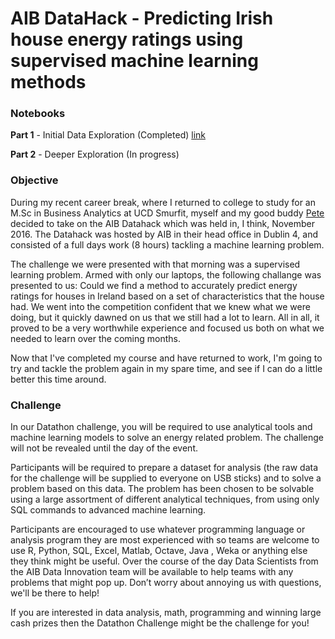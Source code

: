 # AIB DataHack - Predicting Irish house energy ratings using supervised machine learning methods

### Notebooks

**Part 1** - Initial Data Exploration (Completed) [link](https://nbviewer.jupyter.org/github/mcsweena/AIB-Datahack-2016/blob/master/Part1-Initial-Data-Exploration.ipynb) 

**Part 2** - Deeper Exploration (In progress)

### Objective
During my recent career break, where I returned to college to study for an M.Sc in Business Analytics at UCD Smurfit, myself and my good buddy [Pete](https://twitter.com/padams02) decided to take on the AIB Datahack which was held in, I think, November 2016. The Datahack was hosted by AIB in their head office in Dublin 4, and consisted of a full days work (8 hours) tackling a machine learning problem.

The challenge we were presented with that morning was a supervised learning problem. Armed with only our laptops, the following challange was presented to us: Could we find a method to accurately predict energy ratings for houses in Ireland based on a set of characteristics that the house had. We went into the competition confident that we knew what we were doing, but it quickly dawned on us that we still had a lot to learn. All in all, it proved to be a very worthwhile experience and focused us both on what we needed to learn over the coming months.

Now that I've completed my course and have returned to work, I'm going to try and tackle the problem again in my spare time, and see if I can do a little better this time around.

### Challenge

In our Datathon challenge, you will be required to use analytical tools and machine learning models to solve an energy related problem. The challenge will not be revealed until the day of the event.

Participants will be required to prepare a dataset for analysis (the raw data for the challenge will be supplied to everyone on USB sticks) and to solve a problem based on this data. The problem has been chosen to be solvable using a large assortment of different analytical techniques, from using only SQL commands to advanced machine learning.

Participants are encouraged to use whatever programming language or analysis program they are most experienced with so teams are welcome to use R, Python, SQL, Excel, Matlab, Octave, Java , Weka or anything else they think might be useful. Over the course of the day Data Scientists from the AIB Data Innovation team will be available to help teams with any problems that might pop up. Don’t worry about annoying us with questions, we'll be there to help!

If you are interested in data analysis, math, programming and winning large cash prizes then the Datathon Challenge might be the challenge for you!

